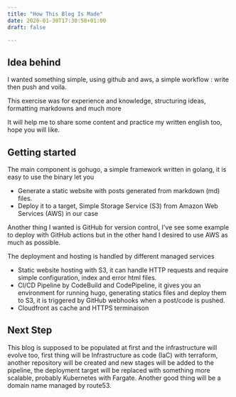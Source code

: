 ```yaml
---
title: "How This Blog Is Made"
date: 2020-01-30T17:30:58+01:00
draft: false

---
```




## Idea behind

I wanted something simple, using github and aws, a simple workflow : write then push and voila.

This exercise was for experience and knowledge, structuring ideas, formatting markdowns and much more

It will help me to share some content and practice my written english too, hope you will like.

## Getting started

The main component is gohugo, a simple framework written in golang, it is easy to use the binary let you 

- Generate a static website with posts generated from markdown (md) files.
- Deploy it to a target, Simple Storage Service (S3) from Amazon Web Services (AWS) in our case

Another thing I wanted is GitHub for version control, I've see some example to deploy with GitHub actions but in the other hand I desired to use AWS as much as possible.

The deployment and hosting is handled by different managed services

- Static website hosting with S3, it can handle HTTP requests and require simple configuration, index and error html files.
- CI/CD Pipeline by CodeBuild and CodePipeline, it gives you an environment for running hugo, generating statics files and deploy them to S3, it is triggered by GitHub webhooks when a post/code is pushed.
- Cloudfront as cache and HTTPS terminaison

## Next Step

This blog is supposed to be populated at first and the infrastructure will evolve too, first thing will be Infrastructure as code (IaC) with terraform, another repository will be created and new stages will be added to the pipeline, the deployment target will be replaced with something more scalable, probably Kubernetes with Fargate. Another good thing will be a domain name managed by route53.
